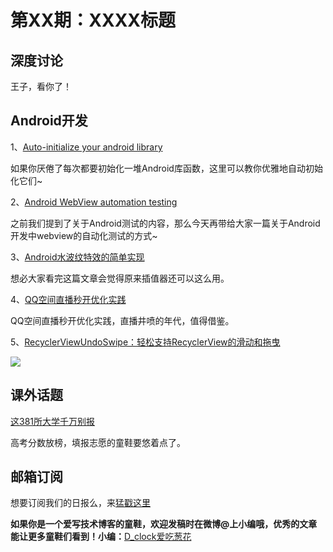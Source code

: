 # 第XX期：XXXX标题

## 深度讨论

[]()

王子，看你了！

## Android开发

1、[Auto-initialize your android library](https://medium.com/@andretietz/auto-initialize-your-android-library-2349daf06920#.6tvhkl203)

如果你厌倦了每次都要初始化一堆Android库函数，这里可以教你优雅地自动初始化它们~

2、[Android WebView automation testing](https://medium.com/azimolabs/android-webview-automation-testing-6311df8fe42e#.3ejbfvp90)

之前我们提到了关于Android测试的内容，那么今天再带给大家一篇关于Android开发中webview的自动化测试的方式~

3、[Android水波纹特效的简单实现](http://www.jianshu.com/p/cba46422de67)

想必大家看完这篇文章会觉得原来插值器还可以这么用。

4、[QQ空间直播秒开优化实践](http://mp.weixin.qq.com/s?__biz=MzI1MTA1MzM2Nw==&mid=2649796799&idx=1&sn=42061b7d021b8d8fba00202286cd9372&scene=1&srcid=0623GSte1FRN6mTgBt3yH7jP#wechat_redirect)

QQ空间直播秒开优化实践，直播井喷的年代，值得借鉴。

5、[RecyclerViewUndoSwipe：轻松支持RecyclerView的滑动和拖曳](https://github.com/HoneyNeutrons/RecyclerViewUndoSwipe)

![](https://camo.githubusercontent.com/633c9f0144b49b6a90edb18e44361f843010cd0f/687474703a2f2f696d6775722e636f6d2f523931554a716c2e676966)

## 课外话题

[这381所大学千万别报](http://mp.weixin.qq.com/s?__biz=MjM5MDQ4MzU5NQ==&mid=2658946935&idx=1&sn=3b3961b897456fd60ff6018f4dd7ea1d&scene=1&srcid=06233kUSM9wyV0e80PDEc95Y#wechat_redirect)

高考分数放榜，填报志愿的童鞋要悠着点了。

## 邮箱订阅

想要订阅我们的日报么，来[猛戳这里](http://list.qq.com/cgi-bin/qf_invite?id=d469993d2c888e971c0fbb2309c4d84256968386b126b967)

**如果你是一个爱写技术博客的童鞋，欢迎发稿时在微博@上小编哦，优秀的文章能让更多童鞋们看到！小编：**[D_clock爱吃葱花](http://weibo.com/2480694892/profile?rightmod=1&wvr=6&mod=personinfo&is_all=1)
